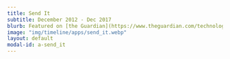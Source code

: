 ```yaml
---
title: Send It
subtitle: December 2012 - Dec 2017
blurb: Featured on [the Guardian](https://www.theguardian.com/technology/appsblog/2012/dec/14/best-android-apps-gta-snowman-viddy){:target="_blank"} , [Android Police](http://www.androidpolice.com/2012/12/10/new-app-sendit-makes-it-easy-to-share-files-with-any-platform-over-sms/){:target="_blank"}, [Addictive Tips](https://www.addictivetips.com/android/share-any-file-through-google-drive-sms-using-send-it-for-android/){:target="_blank"} & others.
image: "img/timeline/apps/send_it.webp"
layout: default
modal-id: a-send_it
---
```


